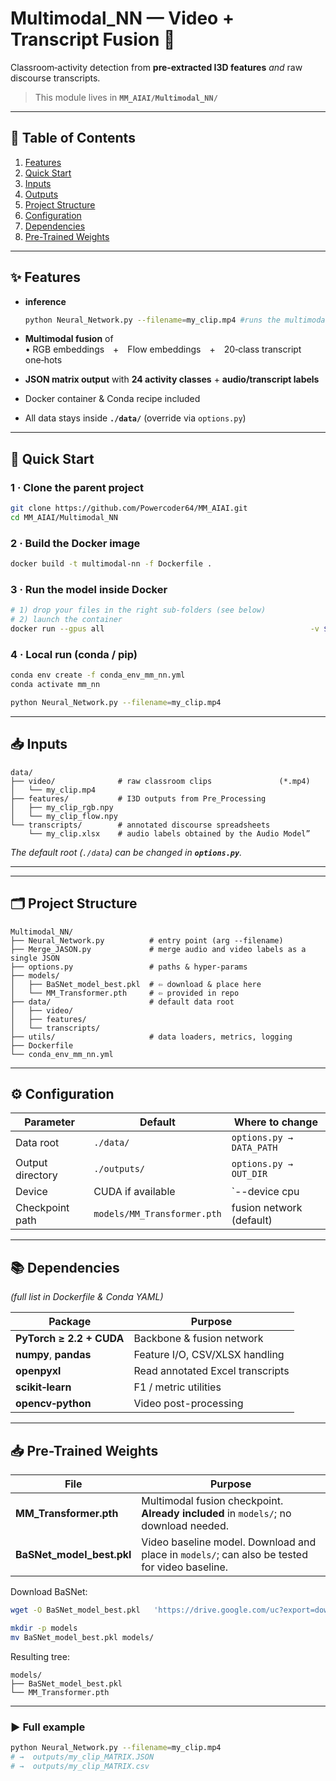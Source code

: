 # Multimodal_NN — Video + Transcript Fusion 🧩
Classroom‑activity detection from **pre‑extracted I3D features** *and* raw discourse transcripts.

> This module lives in **`MM_AIAI/Multimodal_NN/`**  

---

## 📑 Table of Contents
1. [Features](#features)  
2. [Quick Start](#quick-start)  
3. [Inputs](#inputs)  
4. [Outputs](#outputs)  
5. [Project Structure](#project-structure)  
6. [Configuration](#configuration)  
7. [Dependencies](#dependencies)  
8. [Pre-Trained Weights](#pre-trained-weights)

---

<a id="features"></a>
## ✨ Features
* **inference**

  ```bash
  python Neural_Network.py --filename=my_clip.mp4 #runs the multimodal model and produces the audio-enhanced video labels
  
  ```

* **Multimodal fusion** of  
  • RGB embeddings + Flow embeddings + 20‑class transcript one‑hots  
* **JSON matrix output** with **24 activity classes** + **audio/transcript labels**  
* Docker container & Conda recipe included  
* All data stays inside **`./data/`** (override via `options.py`)

---

<a id="quick-start"></a>
## 🚀 Quick Start

### 1 · Clone the parent project
```bash
git clone https://github.com/Powercoder64/MM_AIAI.git
cd MM_AIAI/Multimodal_NN
```

### 2 · Build the Docker image
```bash
docker build -t multimodal-nn -f Dockerfile .
```

### 3 · Run the model inside Docker
```bash
# 1) drop your files in the right sub‑folders (see below)
# 2) launch the container
docker run --gpus all                                              -v $(pwd)/data:/app/data                                 -v $(pwd)/models:/app/models                             multimodal-nn                                            python Neural_Network.py --filename=my_clip.mp4
```

### 4 · Local run (conda / pip)
```bash
conda env create -f conda_env_mm_nn.yml
conda activate mm_nn

python Neural_Network.py --filename=my_clip.mp4
```

---

<a id="inputs"></a>
## 📥 Inputs

```text
data/
├── video/              # raw classroom clips               (*.mp4)
│   └── my_clip.mp4
├── features/           # I3D outputs from Pre_Processing
│   ├── my_clip_rgb.npy
│   └── my_clip_flow.npy
└── transcripts/        # annotated discourse spreadsheets
    └── my_clip.xlsx    # audio labels obtained by the Audio Model”
```
*The default root (`./data`) can be changed in **`options.py`**.*

---

<a id="outputs"></a>

---

<a id="project-structure"></a>
## 🗂 Project Structure

```text
Multimodal_NN/
├── Neural_Network.py          # entry point (arg --filename)
├── Merge_JASON.py             # merge audio and video labels as a single JSON
├── options.py                 # paths & hyper‑params
├── models/
│   ├── BaSNet_model_best.pkl  # ⇦ download & place here
│   └── MM_Transformer.pth     # ⇦ provided in repo
├── data/                      # default data root
│   ├── video/
│   ├── features/
│   └── transcripts/
├── utils/                     # data loaders, metrics, logging
├── Dockerfile
└── conda_env_mm_nn.yml

```

---

<a id="configuration"></a>
## ⚙️ Configuration

| Parameter        | Default      | Where to change                                     |
|------------------|--------------|-----------------------------------------------------|
| Data root        | `./data/`    | `options.py → DATA_PATH`                            |
| Output directory | `./outputs/` | `options.py → OUT_DIR`                              |
| Device           | CUDA if available | `--device cpu|cuda`                          |
| Checkpoint path  | `models/MM_Transformer.pth` | fusion network (default)            |

---

<a id="dependencies"></a>
## 📚 Dependencies
*(full list in Dockerfile & Conda YAML)*

| Package                 | Purpose                                  |
|-------------------------|------------------------------------------|
| **PyTorch ≥ 2.2 + CUDA**| Backbone & fusion network                |
| **numpy**, **pandas**   | Feature I/O, CSV/XLSX handling           |
| **openpyxl**            | Read annotated Excel transcripts         |
| **scikit‑learn**        | F1 / metric utilities                    |
| **opencv‑python**       | Video post-processing     |

---

<a id="pre-trained-weights"></a>
## 📥 Pre-Trained Weights

| File | Purpose |
|------|---------|
| **MM_Transformer.pth** | Multimodal fusion checkpoint. **Already included** in `models/`; no download needed. |
| **BaSNet_model_best.pkl** | Video baseline model. Download and place in `models/`; can also be tested for video baseline. |

Download BaSNet:

```bash
wget -O BaSNet_model_best.pkl   'https://drive.google.com/uc?export=download&id=1d0qPeMQSjOrllvrjKdMqkhC5gf0hEREt'

mkdir -p models
mv BaSNet_model_best.pkl models/
```

Resulting tree:
```text
models/
├── BaSNet_model_best.pkl
└── MM_Transformer.pth
```

---

### ▶️ Full example
```bash
python Neural_Network.py --filename=my_clip.mp4
# →  outputs/my_clip_MATRIX.JSON
# →  outputs/my_clip_MATRIX.csv
```

